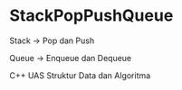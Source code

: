 # StackPopPushQueue

<p>Stack -> Pop dan Push </p>
<p>Queue -> Enqueue dan Dequeue </p>

<p>C++ UAS Struktur Data dan Algoritma</p>
